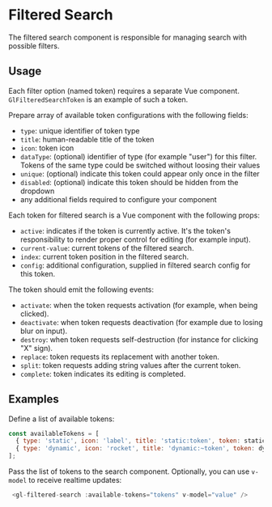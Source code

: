 # Filtered Search

The filtered search component is responsible for managing search with possible filters.

## Usage

Each filter option (named token) requires a separate Vue component. `GlFilteredSearchToken` is an example of such a token.

Prepare array of available token configurations with the following fields:

- `type`: unique identifier of token type
- `title`: human-readable title of the token
- `icon`: token icon
- `dataType`: (optional) identifier of type (for example "user") for this filter. Tokens
  of the same type could be switched without loosing their values
- `unique`: (optional) indicate this token could appear only once in the filter
- `disabled`: (optional) indicate this token should be hidden from the dropdown
- any additional fields required to configure your component

Each token for filtered search is a Vue component with the following props:

- `active`: indicates if the token is currently active. It's the token's responsibility
  to render proper control for editing (for example input).
- `current-value`: current tokens of the filtered search.
- `index`: current token position in the filtered search.
- `config`: additional configuration, supplied in filtered search config for this token.

The token should emit the following events:

- `activate`: when the token requests activation (for example, when being clicked).
- `deactivate`: when token requests deactivation (for example due to losing blur on input).
- `destroy`: when token requests self-destruction (for instance for clicking "X" sign).
- `replace`: token requests its replacement with another token.
- `split`: token requests adding string values after the current token.
- `complete`: token indicates its editing is completed.

## Examples

Define a list of available tokens:

```js
const availableTokens = [
  { type: 'static', icon: 'label', title: 'static:token', token: staticToken },
  { type: 'dynamic', icon: 'rocket', title: 'dynamic:~token', token: dynamicToken },
];
```

Pass the list of tokens to the search component. Optionally, you can use `v-model` to receive realtime updates:

```js
 <gl-filtered-search :available-tokens="tokens" v-model="value" />
```
